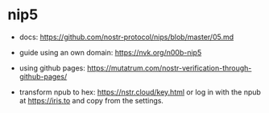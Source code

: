 # nip5
- docs: https://github.com/nostr-protocol/nips/blob/master/05.md

- guide using an own domain: https://nvk.org/n00b-nip5
- using github pages: https://mutatrum.com/nostr-verification-through-github-pages/

- transform npub to hex: https://nstr.cloud/key.html or log in with the npub at https://iris.to and copy from the settings.
